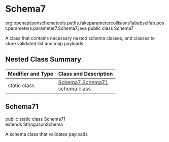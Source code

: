 # Schema7
org.openapijsonschematools.paths.fakeparametercollisions1ababselfab.post.parameters.parameter7.Schema7.java
public class Schema7

A class that contains necessary nested schema classes, and classes to store validated list and map payloads

## Nested Class Summary
| Modifier and Type | Class and Description |
| ----------------- | ---------------------- |
| static class | [Schema7.Schema71](#schema71)<br> schema class |

## Schema71
public static class Schema71<br>
extends StringJsonSchema

A schema class that validates payloads
